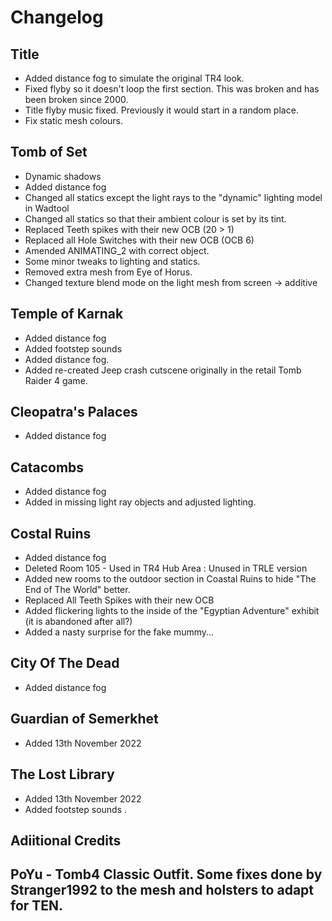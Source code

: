 # Changelog

## Title

* Added distance fog to simulate the original TR4 look.
* Fixed flyby so it doesn't loop the first section. This was broken and has been broken since 2000.
* Title flyby music fixed. Previously it would start in a random place.
* Fix static mesh colours.

## Tomb of Set

* Dynamic shadows
* Added distance fog
* Changed all statics except the light rays to the "dynamic" lighting model in Wadtool
* Changed all statics so that their ambient colour is set by its tint.
* Replaced Teeth spikes with their new OCB (20 > 1)
* Replaced all Hole Switches with their new OCB (OCB 6)
* Amended ANIMATING_2 with correct object.
* Some minor tweaks to lighting and statics.
* Removed extra mesh from Eye of Horus.
* Changed texture blend mode on the light mesh from screen -> additive


## Temple of Karnak
* Added distance fog
* Added footstep sounds
* Added distance fog.
* Added re-created Jeep crash cutscene originally in the retail Tomb Raider 4 game.

## Cleopatra's Palaces
* Added distance fog

## Catacombs
* Added distance fog
* Added in missing light ray objects and adjusted lighting.

## Costal Ruins
* Added distance fog
* Deleted Room 105 - Used in TR4 Hub Area : Unused in TRLE version
* Added new rooms to the outdoor section in Coastal Ruins to hide "The End of The World" better.
* Replaced All Teeth Spikes with their new OCB
* Added flickering lights to the inside of the "Egyptian Adventure" exhibit (it is abandoned after all?)
* Added a nasty surprise for the fake mummy...

## City Of The Dead
* Added distance fog

## Guardian of Semerkhet
* Added 13th November 2022

## The Lost Library
* Added 13th November 2022
* Added footstep sounds .

## Adiitional Credits

## PoYu - Tomb4 Classic Outfit. Some fixes done by Stranger1992 to the mesh and holsters to adapt for TEN. 